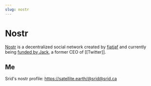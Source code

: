 ```yaml
---
slug: nostr
---
```


# Nostr

[Nostr] is a decentralized social network created by [fiatjaf] and currently being [funded by Jack][jack-funding], a former CEO of [[Twitter]].

## Me

Srid's nostr profile: https://satellite.earth/@srid@srid.ca

[Nostr]: https://nostr.com/
[fiatjaf]: https://github.com/fiatjaf
[jack-funding]: https://www.coindesk.com/business/2024/05/06/jack-dorsey-leaves-bluesky-board-touts-freedom-technology-of-x-and-nostr/